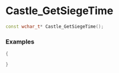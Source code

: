 # Castle_GetSiegeTime

```cpp - C++
const wchar_t* Castle_GetSiegeTime();
```

### Examples
```cpp - C++
{

}
```
